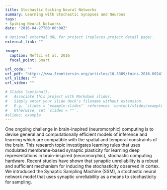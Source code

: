 ```yaml
---
title: Stochastic Spiking Neural Networks
summary: Learning with Stochastic Synapses and Neurons
tags:
- Spiking Neural Networks
date: "2016-04-27T00:00:00Z"

# Optional external URL for project (replaces project detail page).
external_link: ""

image:
  caption: Neftci et al. 2016
  focal_point: Smart

url_code: ""
url_pdf: "https://www.frontiersin.org/articles/10.3389/fnins.2016.00241/full"
url_slides: ""
url_video: ""

# Slides (optional).
#   Associate this project with Markdown slides.
#   Simply enter your slide deck's filename without extension.
#   E.g. `slides = "example-slides"` references `content/slides/example-slides.md`.
#   Otherwise, set `slides = ""`.
#slides: example
---
```

One ongoing challenge in brain-inspired (neuromorphic) computing is to devise general and computationally efficient models of inference and learning which are compatible with the spatial and temporal constraints of the brain. This research topic investigates learning rules that uses modulated membrane-based synaptic plasticity for learning deep representations in brain-inspired (neuromorphic), stochastic computing hardware. Recent studies have shown that synaptic unreliability is a robust and sufficient mechanism for inducing the stochasticity observed in cortex. We introduced the Synaptic Sampling Machine (SSM), a stochastic neural network model that uses synaptic unreliability as a means to stochasticity for sampling.


